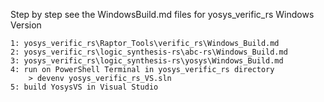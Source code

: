 
Step by step see the WindowsBuild.md files for yosys_verific_rs Windows Version
	
	1: yosys_verific_rs\Raptor_Tools\verific_rs\Windows_Build.md
	2: yosys_verific_rs\logic_synthesis-rs\abc-rs\Windows_Build.md
	3: yosys_verific_rs\logic_synthesis-rs\yosys\Windows_Build.md
	4: run on PowerShell Terminal in yosys_verific_rs directory   
		> devenv yosys_verific_rs_VS.sln
	5: build YosysVS in Visual Studio 
